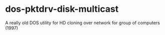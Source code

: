 # dos-pktdrv-disk-multicast
A really old DOS utility for HD cloning over network for group of computers (1997)
